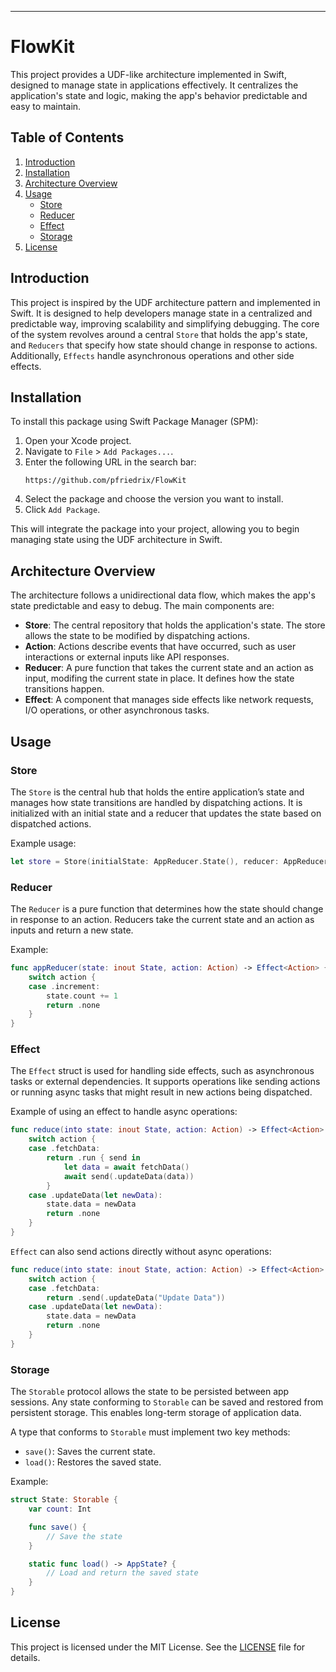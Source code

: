 ---

# FlowKit

This project provides a UDF-like architecture implemented in Swift, designed to manage state in applications effectively. It centralizes the application's state and logic, making the app's behavior predictable and easy to maintain.

## Table of Contents

1. [Introduction](#introduction)
2. [Installation](#installation)
3. [Architecture Overview](#architecture-overview)
4. [Usage](#usage)
   - [Store](#store)
   - [Reducer](#reducer)
   - [Effect](#effect)
   - [Storage](#storage)
6. [License](#license)

## Introduction

This project is inspired by the UDF architecture pattern and implemented in Swift. It is designed to help developers manage state in a centralized and predictable way, improving scalability and simplifying debugging. The core of the system revolves around a central `Store` that holds the app's state, and `Reducers` that specify how state should change in response to actions. Additionally, `Effects` handle asynchronous operations and other side effects.

## Installation

To install this package using Swift Package Manager (SPM):

1. Open your Xcode project.
2. Navigate to `File` > `Add Packages...`.
3. Enter the following URL in the search bar:
   ```
   https://github.com/pfriedrix/FlowKit
   ```
5. Select the package and choose the version you want to install.
6. Click `Add Package`.

This will integrate the package into your project, allowing you to begin managing state using the UDF architecture in Swift.

## Architecture Overview

The architecture follows a unidirectional data flow, which makes the app's state predictable and easy to debug. The main components are:

- **Store**: The central repository that holds the application's state. The store allows the state to be modified by dispatching actions.
- **Action**: Actions describe events that have occurred, such as user interactions or external inputs like API responses.
- **Reducer**: A pure function that takes the current state and an action as input, modifing the current state in place. It defines how the state transitions happen.
- **Effect**: A component that manages side effects like network requests, I/O operations, or other asynchronous tasks.

## Usage

### Store

The `Store` is the central hub that holds the entire application’s state and manages how state transitions are handled by dispatching actions. It is initialized with an initial state and a reducer that updates the state based on dispatched actions.

Example usage:

```swift
let store = Store(initialState: AppReducer.State(), reducer: AppReducer())
```

### Reducer

The `Reducer` is a pure function that determines how the state should change in response to an action. Reducers take the current state and an action as inputs and return a new state.

Example:

```swift
func appReducer(state: inout State, action: Action) -> Effect<Action> {
    switch action {
    case .increment:
        state.count += 1  
        return .none
    }
}
```

### Effect

The `Effect` struct is used for handling side effects, such as asynchronous tasks or external dependencies. It supports operations like sending actions or running async tasks that might result in new actions being dispatched.

Example of using an effect to handle async operations:

```swift
func reduce(into state: inout State, action: Action) -> Effect<Action> {
    switch action {
    case .fetchData:
        return .run { send in
            let data = await fetchData()
            await send(.updateData(data))
        }
    case .updateData(let newData):
        state.data = newData
        return .none
    }
}
```

`Effect` can also send actions directly without async operations:

```swift
func reduce(into state: inout State, action: Action) -> Effect<Action> {
    switch action {
    case .fetchData:
        return .send(.updateData("Update Data"))
    case .updateData(let newData):
        state.data = newData
        return .none
    }
}
```

### Storage

The `Storable` protocol allows the state to be persisted between app sessions. Any state conforming to `Storable` can be saved and restored from persistent storage. This enables long-term storage of application data.

A type that conforms to `Storable` must implement two key methods:

- `save()`: Saves the current state.
- `load()`: Restores the saved state.

Example:

```swift
struct State: Storable {
    var count: Int

    func save() {
        // Save the state
    }

    static func load() -> AppState? {
        // Load and return the saved state
    }
}
```

## License

This project is licensed under the MIT License. See the [LICENSE](https://github.com/pfriedrix/FlowKit/blob/main/LICENSE) file for details.
